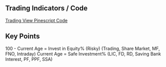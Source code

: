 ## Trading Indicators / Code
[Trading View Pinescript Code](Trading%20Code.md)

## Key Points
100 - Current Age = Invest in Equity% (Risky) (Trading, Share Market, MF, FNO, Intraday)
Current Age = Safe Investment% (LIC, FD, RD, Saving Bank Interest, PF, PPF, SSA)